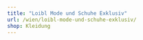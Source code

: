 ```yaml
---
title: "Loibl Mode und Schuhe Exklusiv"
url: /wien/loibl-mode-und-schuhe-exklusiv/
shop: Kleidung
---
```

